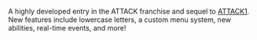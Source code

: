 A highly developed entry in the ATTACK franchise and sequel to [ATTACK1](../ATTACK1). New features include lowercase letters, a custom menu system, new abilities, real-time events, and more!
